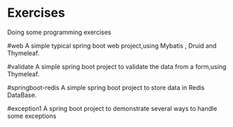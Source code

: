 # Exercises
Doing some programming exercises

#web
A simple typical spring boot web project,using Mybatis , Druid and Thymeleaf. 

#validate
A simple spring boot project to validate the data from a form,using Thymeleaf.

#springboot-redis
A simple spring boot project to store data in Redis DataBase.

#exception1
A spring boot project to demonstrate several ways to handle some exceptions
